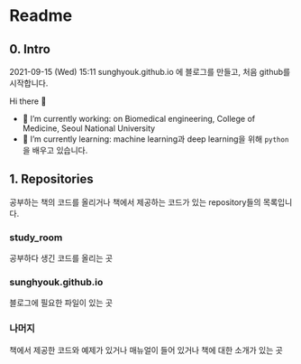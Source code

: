 # Readme

## 0. Intro

2021-09-15 (Wed) 15:11
sunghyouk.github.io 에 블로그를 만들고, 처음 github를 시작합니다.

Hi there 👋

- 🔭 I’m currently working: on Biomedical engineering, College of Medicine, Seoul National University
- 🌱 I’m currently learning: machine learning과 deep learning을 위해 `python`을 배우고 있습니다.

## 1. Repositories

공부하는 책의 코드를 올리거나 책에서 제공하는 코드가 있는 repository들의 목록입니다.

### study_room

공부하다 생긴 코드를 올리는 곳

### sunghyouk.github.io

블로그에 필요한 파일이 있는 곳

### 나머지

책에서 제공한 코드와 예제가 있거나
매뉴얼이 들어 있거나
책에 대한 소개가 있는 곳

<!--
**sunghyouk/sunghyouk** is a ✨ _special_ ✨ repository because its `README.md` (this file) appears on your GitHub profile.

Here are some ideas to get you started:

- 🔭 I’m currently working on ...
- 🌱 I’m currently learning ...
- 👯 I’m looking to collaborate on ...
- 🤔 I’m looking for help with ...
- 💬 Ask me about ...
- 📫 How to reach me: ...
- 😄 Pronouns: ...
- ⚡ Fun fact: ...
-->

